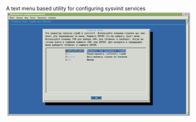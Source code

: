 A text menu based utility for configuring sysvinit services
![2023-01-06_17-14-00](https://github.com/Aalexeey/sysvconfig/blob/main/2023-01-06_17-14-00.png)
